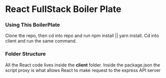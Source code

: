 <h1>React FullStack Boiler Plate</h1>

<h3>Using This BoilerPlate</h3>

<p>Clone the repo, then cd into repo and run npm install || yarn install. Cd into client and run the same command.</p>

<h3>Folder Structure</h3>

<p>All the React code lives inside the <strong>client</strong> folder. Inside the package.json the script proxy is what allows React to make request to the express API server</p>


